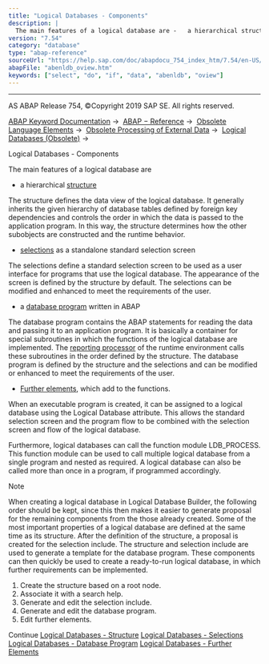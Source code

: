```yaml
---
title: "Logical Databases - Components"
description: |
  The main features of a logical database are -   a hierarchical structure(https://help.sap.com/doc/abapdocu_754_index_htm/7.54/en-US/abenldb_structure.htm) The structure defines the data view of the logical database. It generally inherits the given hierarchy of database tables defined by foreign ke
version: "7.54"
category: "database"
type: "abap-reference"
sourceUrl: "https://help.sap.com/doc/abapdocu_754_index_htm/7.54/en-US/abenldb_oview.htm"
abapFile: "abenldb_oview.htm"
keywords: ["select", "do", "if", "data", "abenldb", "oview"]
---
```


* * *

AS ABAP Release 754, ©Copyright 2019 SAP SE. All rights reserved.

[ABAP Keyword Documentation](https://help.sap.com/doc/abapdocu_754_index_htm/7.54/en-US/abenabap.htm) →  [ABAP − Reference](https://help.sap.com/doc/abapdocu_754_index_htm/7.54/en-US/abenabap_reference.htm) →  [Obsolete Language Elements](https://help.sap.com/doc/abapdocu_754_index_htm/7.54/en-US/abenabap_obsolete.htm) →  [Obsolete Processing of External Data](https://help.sap.com/doc/abapdocu_754_index_htm/7.54/en-US/abendata_storage_obsolete.htm) →  [Logical Databases (Obsolete)](https://help.sap.com/doc/abapdocu_754_index_htm/7.54/en-US/abenldb.htm) → 

Logical Databases - Components

The main features of a logical database are

-   a hierarchical [structure](https://help.sap.com/doc/abapdocu_754_index_htm/7.54/en-US/abenldb_structure.htm)

The structure defines the data view of the logical database. It generally inherits the given hierarchy of database tables defined by foreign key dependencies and controls the order in which the data is passed to the application program. In this way, the structure determines how the other subobjects are constructed and the runtime behavior.

-   [selections](https://help.sap.com/doc/abapdocu_754_index_htm/7.54/en-US/abenldb_selections.htm) as a standalone standard selection screen

The selections define a standard selection screen to be used as a user interface for programs that use the logical database. The appearance of the screen is defined by the structure by default. The selections can be modified and enhanced to meet the requirements of the user.

-   a [database program](https://help.sap.com/doc/abapdocu_754_index_htm/7.54/en-US/abenldb_program.htm) written in ABAP

The database program contains the ABAP statements for reading the data and passing it to an application program. It is basically a container for special subroutines in which the functions of the logical database are implemented. The [reporting processor](https://help.sap.com/doc/abapdocu_754_index_htm/7.54/en-US/abenreporting_process.htm) of the runtime environment calls these subroutines in the order defined by the structure. The database program is defined by the structure and the selections and can be modified or enhanced to meet the requirements of the user.

-   [Further elements](https://help.sap.com/doc/abapdocu_754_index_htm/7.54/en-US/abenldb_others.htm), which add to the functions.

When an executable program is created, it can be assigned to a logical database using the Logical Database attribute. This allows the standard selection screen and the program flow to be combined with the selection screen and flow of the logical database.

Furthermore, logical databases can call the function module LDB\_PROCESS. This function module can be used to call multiple logical database from a single program and nested as required. A logical database can also be called more than once in a program, if programmed accordingly.

Note

When creating a logical database in Logical Database Builder, the following order should be kept, since this then makes it easier to generate proposal for the remaining components from the those already created. Some of the most important properties of a logical database are defined at the same time as its structure. After the definition of the structure, a proposal is created for the selection include. The structure and selection include are used to generate a template for the database program. These components can then quickly be used to create a ready-to-run logical database, in which further requirements can be implemented.

1.  Create the structure based on a root node.
2.  Associate it with a search help.
3.  Generate and edit the selection include.
4.  Generate and edit the database program.
5.  Edit further elements.

Continue
[Logical Databases - Structure](https://help.sap.com/doc/abapdocu_754_index_htm/7.54/en-US/abenldb_structure.htm)
[Logical Databases - Selections](https://help.sap.com/doc/abapdocu_754_index_htm/7.54/en-US/abenldb_selections.htm)
[Logical Databases - Database Program](https://help.sap.com/doc/abapdocu_754_index_htm/7.54/en-US/abenldb_program.htm)
[Logical Databases - Further Elements](https://help.sap.com/doc/abapdocu_754_index_htm/7.54/en-US/abenldb_others.htm)
